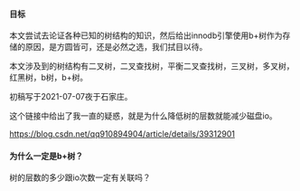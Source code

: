 #### 目标

本文尝试去论证各种已知的树结构的知识，然后给出innodb引擎使用b+树作为存储的原因，是方圆皆可，还是必然之选，我们拭目以待。

本文涉及到的树结构有二叉树，二叉查找树，平衡二叉查找树，三叉树，多叉树，红黑树，b树，b+树。

初稿写于2021-07-07夜于石家庄。

这个链接中给出了我一直的疑惑，就是为什么降低树的层数就能减少磁盘io。

https://blog.csdn.net/qq910894904/article/details/39312901



#### 为什么一定是b+树？

树的层数的多少跟io次数一定有关联吗？

